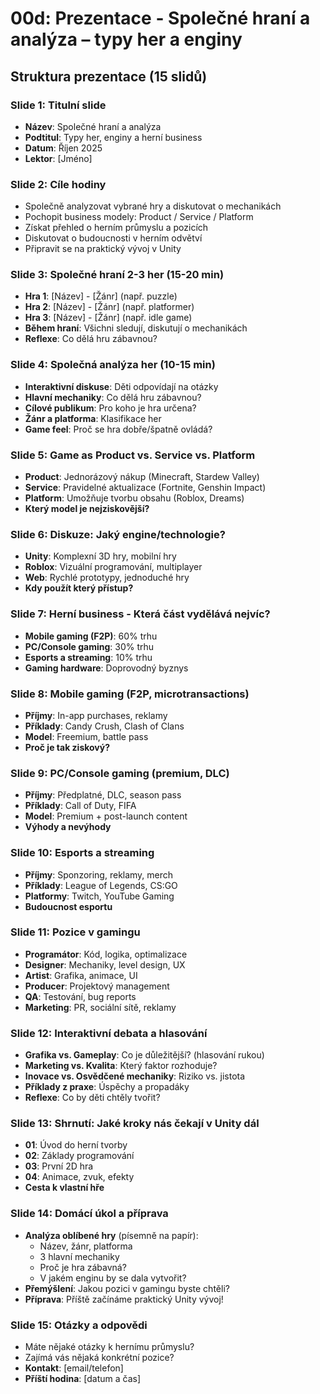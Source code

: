 # 00d: Prezentace - Společné hraní a analýza – typy her a enginy

## Struktura prezentace (15 slidů)

### Slide 1: Titulní slide
- **Název**: Společné hraní a analýza
- **Podtitul**: Typy her, enginy a herní business
- **Datum**: Říjen 2025
- **Lektor**: [Jméno]

### Slide 2: Cíle hodiny
- Společně analyzovat vybrané hry a diskutovat o mechanikách
- Pochopit business modely: Product / Service / Platform
- Získat přehled o herním průmyslu a pozicích
- Diskutovat o budoucnosti v herním odvětví
- Připravit se na praktický vývoj v Unity

### Slide 3: Společné hraní 2-3 her (15-20 min)
- **Hra 1**: [Název] - [Žánr] (např. puzzle)
- **Hra 2**: [Název] - [Žánr] (např. platformer)
- **Hra 3**: [Název] - [Žánr] (např. idle game)
- **Během hraní**: Všichni sledují, diskutují o mechanikách
- **Reflexe**: Co dělá hru zábavnou?

### Slide 4: Společná analýza her (10-15 min)
- **Interaktivní diskuse**: Děti odpovídají na otázky
- **Hlavní mechaniky**: Co dělá hru zábavnou?
- **Cílové publikum**: Pro koho je hra určena?
- **Žánr a platforma**: Klasifikace her
- **Game feel**: Proč se hra dobře/špatně ovládá?

### Slide 5: Game as Product vs. Service vs. Platform
- **Product**: Jednorázový nákup (Minecraft, Stardew Valley)
- **Service**: Pravidelné aktualizace (Fortnite, Genshin Impact)
- **Platform**: Umožňuje tvorbu obsahu (Roblox, Dreams)
- **Který model je nejziskovější?**

### Slide 6: Diskuze: Jaký engine/technologie?
- **Unity**: Komplexní 3D hry, mobilní hry
- **Roblox**: Vizuální programování, multiplayer
- **Web**: Rychlé prototypy, jednoduché hry
- **Kdy použít který přístup?**

### Slide 7: Herní business - Která část vydělává nejvíc?
- **Mobile gaming (F2P)**: 60% trhu
- **PC/Console gaming**: 30% trhu
- **Esports a streaming**: 10% trhu
- **Gaming hardware**: Doprovodný byznys

### Slide 8: Mobile gaming (F2P, microtransactions)
- **Příjmy**: In-app purchases, reklamy
- **Příklady**: Candy Crush, Clash of Clans
- **Model**: Freemium, battle pass
- **Proč je tak ziskový?**

### Slide 9: PC/Console gaming (premium, DLC)
- **Příjmy**: Předplatné, DLC, season pass
- **Příklady**: Call of Duty, FIFA
- **Model**: Premium + post-launch content
- **Výhody a nevýhody**

### Slide 10: Esports a streaming
- **Příjmy**: Sponzoring, reklamy, merch
- **Příklady**: League of Legends, CS:GO
- **Platformy**: Twitch, YouTube Gaming
- **Budoucnost esportu**

### Slide 11: Pozice v gamingu
- **Programátor**: Kód, logika, optimalizace
- **Designer**: Mechaniky, level design, UX
- **Artist**: Grafika, animace, UI
- **Producer**: Projektový management
- **QA**: Testování, bug reports
- **Marketing**: PR, sociální sítě, reklamy

### Slide 12: Interaktivní debata a hlasování
- **Grafika vs. Gameplay**: Co je důležitější? (hlasování rukou)
- **Marketing vs. Kvalita**: Který faktor rozhoduje?
- **Inovace vs. Osvědčené mechaniky**: Riziko vs. jistota
- **Příklady z praxe**: Úspěchy a propadáky
- **Reflexe**: Co by děti chtěly tvořit?

### Slide 13: Shrnutí: Jaké kroky nás čekají v Unity dál
- **01**: Úvod do herní tvorby
- **02**: Základy programování
- **03**: První 2D hra
- **04**: Animace, zvuk, efekty
- **Cesta k vlastní hře**

### Slide 14: Domácí úkol a příprava
- **Analýza oblíbené hry** (písemně na papír):
  - Název, žánr, platforma
  - 3 hlavní mechaniky
  - Proč je hra zábavná?
  - V jakém enginu by se dala vytvořit?
- **Přemýšlení**: Jakou pozici v gamingu byste chtěli?
- **Příprava**: Příště začínáme praktický Unity vývoj!

### Slide 15: Otázky a odpovědi
- Máte nějaké otázky k hernímu průmyslu?
- Zajímá vás nějaká konkrétní pozice?
- **Kontakt**: [email/telefon]
- **Příští hodina**: [datum a čas]
